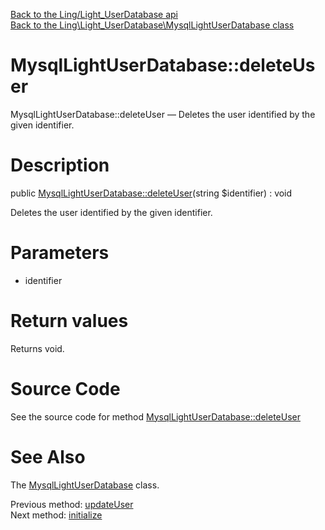 [Back to the Ling/Light_UserDatabase api](https://github.com/lingtalfi/Light_UserDatabase/blob/master/doc/api/Ling/Light_UserDatabase.md)<br>
[Back to the Ling\Light_UserDatabase\MysqlLightUserDatabase class](https://github.com/lingtalfi/Light_UserDatabase/blob/master/doc/api/Ling/Light_UserDatabase/MysqlLightUserDatabase.md)


MysqlLightUserDatabase::deleteUser
================



MysqlLightUserDatabase::deleteUser — Deletes the user identified by the given identifier.




Description
================


public [MysqlLightUserDatabase::deleteUser](https://github.com/lingtalfi/Light_UserDatabase/blob/master/doc/api/Ling/Light_UserDatabase/MysqlLightUserDatabase/deleteUser.md)(string $identifier) : void




Deletes the user identified by the given identifier.




Parameters
================


- identifier

    


Return values
================

Returns void.








Source Code
===========
See the source code for method [MysqlLightUserDatabase::deleteUser](https://github.com/lingtalfi/Light_UserDatabase/blob/master/MysqlLightUserDatabase.php#L190-L196)


See Also
================

The [MysqlLightUserDatabase](https://github.com/lingtalfi/Light_UserDatabase/blob/master/doc/api/Ling/Light_UserDatabase/MysqlLightUserDatabase.md) class.

Previous method: [updateUser](https://github.com/lingtalfi/Light_UserDatabase/blob/master/doc/api/Ling/Light_UserDatabase/MysqlLightUserDatabase/updateUser.md)<br>Next method: [initialize](https://github.com/lingtalfi/Light_UserDatabase/blob/master/doc/api/Ling/Light_UserDatabase/MysqlLightUserDatabase/initialize.md)<br>

